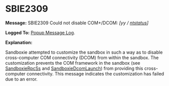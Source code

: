 # SBIE2309


**Message:** SBIE2309 Could not disable COM+/DCOM: _[yy / [ntstatus](NtStatusCodes.md)]_

**Logged To:** [Popup Message Log](PopupMessageLog.md).

**Explanation:**

Sandboxie attempted to customize the sandbox in such a way as to disable cross-computer COM connectivity (DCOM) from within the sandbox. The customization prevents the COM framework in the sandbox (see [SandboxieRpcSs](ServicePrograms.md#remote-procedure-call-rpc) and [SandboxieDcomLaunch](ServicePrograms.md#dcom-server-process-launcher)) from providing this cross-computer connectivity. This message indicates the customization has failed due to an error.

